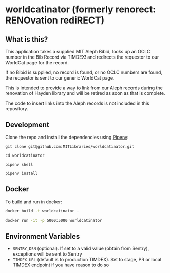 # worldcatinator (formerly renorect: RENOvation rediRECT)

## What is this?

This application takes a supplied MIT Aleph Bibid, looks up an OCLC number
in the Bib Record via TIMDEX! and redirects the requestor to our WorldCat
page for the record.

If no Bibid is supplied, no record is found, or no OCLC numbers are found,
the requestor is sent to our generic WorldCat page.

This is intended to provide a way to link from our Aleph records during the
renovation of Hayden library and will be retired as soon as that is complete.

The code to insert links into the Aleph records is not included in this
repository.

## Development

Clone the repo and install the dependencies using [Pipenv](https://docs.pipenv.org/):

```shell
git clone git@github.com:MITLibraries/worldcatinator.git

cd worldcatinator

pipenv shell

pipenv install
```

## Docker

To build and run in docker:

```bash
docker build -t worldcatinator .

docker run -it -p 5000:5000 worldcatinator
```

## Environment Variables

- `SENTRY_DSN` (optional). If set to a valid value (obtain from Sentry),
  exceptions will be sent to Sentry
- `TIMDEX_URL` (default is to production TIMDEX). Set to stage, PR or local
  TIMDEX endpoint if you have reason to do so
